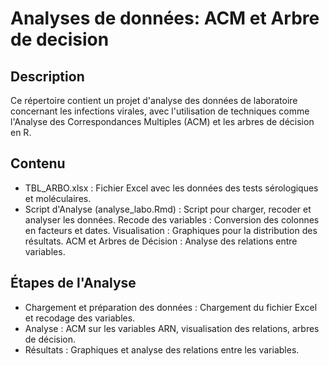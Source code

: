 # Analyses de données: ACM et Arbre de decision
## Description
Ce répertoire contient un projet d'analyse des données de laboratoire concernant les infections virales, avec l'utilisation de techniques comme l'Analyse des Correspondances Multiples (ACM) et les arbres de décision en R.

## Contenu
- TBL_ARBO.xlsx : Fichier Excel avec les données des tests sérologiques et moléculaires.
- Script d'Analyse (analyse_labo.Rmd) : Script pour charger, recoder et analyser les données.
Recode des variables : Conversion des colonnes en facteurs et dates.
Visualisation : Graphiques pour la distribution des résultats.
ACM et Arbres de Décision : Analyse des relations entre variables.

## Étapes de l'Analyse
- Chargement et préparation des données : Chargement du fichier Excel et recodage des variables.
- Analyse : ACM sur les variables ARN, visualisation des relations, arbres de décision.
- Résultats : Graphiques et analyse des relations entre les variables.
